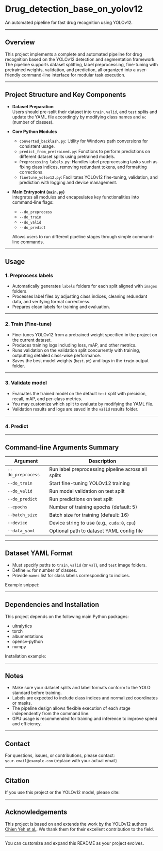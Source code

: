 # Drug_detection_base_on_yolov12

An automated pipeline for fast drug recognition using YOLOv12.

***

## Overview

This project implements a complete and automated pipeline for drug recognition based on the YOLOv12 detection and segmentation framework. The pipeline supports dataset splitting, label preprocessing, fine-tuning with pretrained weights, validation, and prediction, all organized into a user-friendly command-line interface for modular task execution.

***

## Project Structure and Key Components

- **Dataset Preparation**  
  Users should pre-split their dataset into `train`, `valid`, and `test` splits and update the YAML file accordingly by modifying class names and `nc` (number of classes).

- **Core Python Modules**  
  - `converted_backlash.py`: Utility for Windows path conversions for consistent usage.  
  - `predict_from_pretrained.py`: Functions to perform predictions on different dataset splits using pretrained models.  
  - `Preprocessing_labels.py`: Handles label preprocessing tasks such as fixing class indices, removing redundant tokens, and formatting corrections.  
  - `finetune_yolov12.py`: Facilitates YOLOv12 fine-tuning, validation, and prediction with logging and device management.

- **Main Entrypoint (`main.py`)**  
  Integrates all modules and encapsulates key functionalities into command-line flags:  
  - `--do_preprocess`  
  - `--do_train`  
  - `--do_valid`  
  - `--do_predict`  

  Allows users to run different pipeline stages through simple command-line commands.

***

## Usage

### 1. Preprocess labels

- Automatically generates `labels` folders for each split aligned with `images` folders.  
- Processes label files by adjusting class indices, cleaning redundant data, and verifying format correctness.  
- Prepares clean labels for training and evaluation.

***

### 2. Train (Fine-tune)

- Fine-tunes YOLOv12 from a pretrained weight specified in the project on the current dataset.  
- Produces training logs including loss, mAP, and other metrics.  
- Runs validation on the validation split concurrently with training, outputting detailed class-wise performance.  
- Saves the best model weights (`best.pt`) and logs in the `train` output folder.

***

### 3. Validate model

- Evaluates the trained model on the default `test` split with precision, recall, mAP, and per-class metrics.  
- You may customize which split to evaluate by modifying the YAML file.  
- Validation results and logs are saved in the `valid` results folder.

***

### 4. Predict

***

## Command-line Arguments Summary

| Argument       | Description                                                       |
|----------------|-----------------------------------------------------------------|
| `--do_preprocess` | Run label preprocessing pipeline across all splits             |
| `--do_train`       | Start fine-tuning YOLOv12 training                              |
| `--do_valid`       | Run model validation on test split                              |
| `--do_predict`     | Run predictions on test split                                   |
| `--epochs`         | Number of training epochs (default: 5)                         |
| `--batch_size`     | Batch size for training (default: 16)                          |
| `--device`         | Device string to use (e.g., `cuda:0`, `cpu`)                   |
| `--data_yaml`      | Optional path to dataset YAML config file                       |

***

## Dataset YAML Format

- Must specify paths to `train`, `valid` (or `val`), and `test` image folders.  
- Define `nc` for number of classes.  
- Provide `names` list for class labels corresponding to indices.

Example snippet:


***

## Dependencies and Installation

This project depends on the following main Python packages:

- ultralytics  
- torch  
- albumentations  
- opencv-python  
- numpy  

Installation example:


***

## Notes

- Make sure your dataset splits and label formats conform to the YOLO standard before training.  
- Labels are expected to include class indices and normalized coordinates or masks.  
- The pipeline design allows flexible execution of each stage independently from the command line.  
- GPU usage is recommended for training and inference to improve speed and efficiency.

***

## Contact

For questions, issues, or contributions, please contact:  
`your.email@example.com` (replace with your actual email)

***

## Citation

If you use this project or the YOLOv12 model, please cite:

***

## Acknowledgements

This project is based on and extends the work by the YOLOv12 authors [Chien Yeh et al.](https://github.com/sunsmarterjie/yolov12). We thank them for their excellent contribution to the field.

---

You can customize and expand this README as your project evolves.

